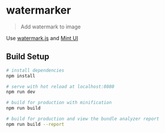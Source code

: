 # watermarker

> Add watermark to image

Use [watermark.js](https://github.com/brianium/watermarkjs) and [Mint UI](https://mint-ui.github.io/#!/en)

## Build Setup

``` bash
# install dependencies
npm install

# serve with hot reload at localhost:8080
npm run dev

# build for production with minification
npm run build

# build for production and view the bundle analyzer report
npm run build --report
```

